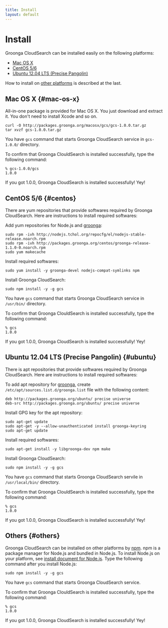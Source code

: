 ```yaml
---
title: Install
layout: default
---
```


# Install

Groonga CloudSearch can be installed easily on the following platforms:

* [Mac OS X](#mac-os-x)
* [CentOS 5/6](#centos)
* [Ubuntu 12.04 LTS (Precise Pangolin)](#ubuntu)

How to install on [other platforms](#others) is described at the last.

## Mac OS X {#mac-os-x}

All-in-one package is provided for Mac OS X. You just download and
extract it. You don't need to install Xcode and so on.

    curl -O http://packages.groonga.org/macosx/gcs/gcs-1.0.0.tar.gz
    tar xvzf gcs-1.0.0.tar.gz

You have `gcs` command that starts Groonga CloudSearch service in
`gcs-1.0.0/` directory.

To confirm that Groonga ClouldSearch is installed successfully, type
the following command:

    % gcs-1.0.0/gcs
    1.0.0

If you got 1.0.0, Groonga CloudSearch is installed successfully! Yey!

## CentOS 5/6 {#centos}

There are yum repositories that provide softwares required by Groonga
CloudSearch. Here are instructions to install required softwares:

Add yum repositories for Node.js and [groonga](../faq/#search-engine):

    sudo rpm -ivh http://nodejs.tchol.org/repocfg/el/nodejs-stable-release.noarch.rpm
    sudo rpm -ivh http://packages.groonga.org/centos/groonga-release-1.1.0-0.noarch.rpm
    sudo yum makecache

Install required softwares:

    sudo yum install -y groonga-devel nodejs-compat-symlinks npm

Install Groonga CloudSearch:

    sudo npm install -y -g gcs

You have `gcs` command that starts Groonga CloudSearch service in
`/usr/bin/` directory.

To confirm that Groonga ClouldSearch is installed successfully, type
the following command:

    % gcs
    1.0.0

If you got 1.0.0, Groonga CloudSearch is installed successfully! Yey!

## Ubuntu 12.04 LTS (Precise Pangolin) {#ubuntu}

There is apt repositories that provide softwares required by Groonga
CloudSearch. Here are instructions to install required softwares:

To add apt repository for [groonga](../faq/#search-engine), create
`/etc/apt/sources.list.d/groonga.list` file with the following
content:

    deb http://packages.groonga.org/ubuntu/ precise universe
    deb-src http://packages.groonga.org/ubuntu/ precise universe

Install GPG key for the apt repository:

    sudo apt-get update
    sudo apt-get -y --allow-unauthenticated install groonga-keyring
    sudo apt-get update

Install required softwares:

    sudo apt-get install -y libgroonga-dev npm make

Install Groonga CloudSearch:

    sudo npm install -y -g gcs

You have `gcs` command that starts Groonga CloudSearch servile in
`/usr/local/bin/` directory.

To confirm that Groonga ClouldSearch is installed successfully, type
the following command:

    % gcs
    1.0.0

If you got 1.0.0, Groonga CloudSearch is installed successfully! Yey!

## Others {#others}

Groonga CloudSearch can be installed on other platforms by
[npm](http://npmjs.org/). npm is a package manager for Node.js and
bundled in Node.js. To install Node.js on your platform, see [install
document for Node.js](http://nodejs.org/#download). Type the following
command after you install Node.js:

    sudo npm install -y -g gcs

You have `gcs` command that starts Groonga CloudSearch service.

To confirm that Groonga ClouldSearch is installed successfully, type
the following command:

    % gcs
    1.0.0

If you got 1.0.0, Groonga CloudSearch is installed successfully! Yey!
